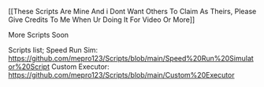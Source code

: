 [[These Scripts Are Mine And i Dont Want Others To Claim As Theirs, Please Give Credits To Me When Ur Doing It For Video Or More]]

More Scripts Soon

Scripts list;
Speed Run Sim: https://github.com/mepro123/Scripts/blob/main/Speed%20Run%20Simulator%20Script
Custom Executor: https://github.com/mepro123/Scripts/blob/main/Custom%20Executor
